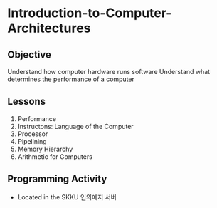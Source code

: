 # Introduction-to-Computer-Architectures

## Objective
Understand how computer hardware runs software
Understand what determines the performance of a computer

## Lessons
1. Performance
2. Instructons: Language of the Computer
3. Processor
4. Pipelining
5. Memory Hierarchy
6. Arithmetic for Computers

## Programming Activity
- Located in the SKKU 인의예지 서버

